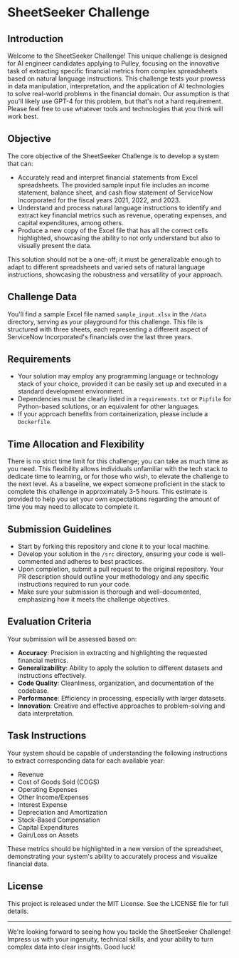 # SheetSeeker Challenge

## Introduction

Welcome to the SheetSeeker Challenge! This unique challenge is designed for AI engineer candidates applying to Pulley, focusing on the innovative task of extracting specific financial metrics from complex spreadsheets based on natural language instructions. This challenge tests your prowess in data manipulation, interpretation, and the application of AI technologies to solve real-world problems in the financial domain. Our assumption is that you'll likely use GPT-4 for this problem, but that's not a hard requirement. Please feel free to use whatever tools and technologies that you think will work best.

## Objective

The core objective of the SheetSeeker Challenge is to develop a system that can:

- Accurately read and interpret financial statements from Excel spreadsheets. The provided sample input file includes an income statement, balance sheet, and cash flow statement of ServiceNow Incorporated for the fiscal years 2021, 2022, and 2023.
- Understand and process natural language instructions to identify and extract key financial metrics such as revenue, operating expenses, and capital expenditures, among others.
- Produce a new copy of the Excel file that has all the correct cells highlighted, showcasing the ability to not only understand but also to visually present the data.

This solution should not be a one-off; it must be generalizable enough to adapt to different spreadsheets and varied sets of natural language instructions, showcasing the robustness and versatility of your approach.

## Challenge Data

You'll find a sample Excel file named `sample_input.xlsx` in the `/data` directory, serving as your playground for this challenge. This file is structured with three sheets, each representing a different aspect of ServiceNow Incorporated's financials over the last three years.

## Requirements

- Your solution may employ any programming language or technology stack of your choice, provided it can be easily set up and executed in a standard development environment.
- Dependencies must be clearly listed in a `requirements.txt` or `Pipfile` for Python-based solutions, or an equivalent for other languages.
- If your approach benefits from containerization, please include a `Dockerfile`.

## Time Allocation and Flexibility


There is no strict time limit for this challenge; you can take as much time as you need. This flexibility allows individuals unfamiliar with the tech stack to dedicate time to learning, or for those who wish, to elevate the challenge to the next level. As a baseline, we expect someone proficient in the stack to complete this challenge in approximately 3-5 hours. This estimate is provided to help you set your own expectations regarding the amount of time you may need to allocate to complete it.

## Submission Guidelines

- Start by forking this repository and clone it to your local machine.
- Develop your solution in the `/src` directory, ensuring your code is well-commented and adheres to best practices.
- Upon completion, submit a pull request to the original repository. Your PR description should outline your methodology and any specific instructions required to run your code.
- Make sure your submission is thorough and well-documented, emphasizing how it meets the challenge objectives.

## Evaluation Criteria

Your submission will be assessed based on:

- **Accuracy**: Precision in extracting and highlighting the requested financial metrics.
- **Generalizability**: Ability to apply the solution to different datasets and instructions effectively.
- **Code Quality**: Cleanliness, organization, and documentation of the codebase.
- **Performance**: Efficiency in processing, especially with larger datasets.
- **Innovation**: Creative and effective approaches to problem-solving and data interpretation.

## Task Instructions

Your system should be capable of understanding the following instructions to extract corresponding data for each available year:

- Revenue
- Cost of Goods Sold (COGS)
- Operating Expenses
- Other Income/Expenses
- Interest Expense
- Depreciation and Amortization
- Stock-Based Compensation
- Capital Expenditures
- Gain/Loss on Assets

These metrics should be highlighted in a new version of the spreadsheet, demonstrating your system's ability to accurately process and visualize financial data.

## License

This project is released under the MIT License. See the LICENSE file for full details.

---

We're looking forward to seeing how you tackle the SheetSeeker Challenge! Impress us with your ingenuity, technical skills, and your ability to turn complex data into clear insights. Good luck!
